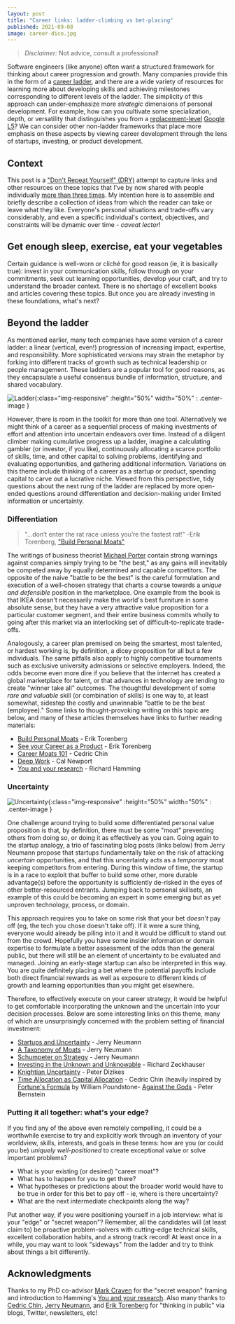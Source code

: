 ```yaml
---
layout: post
title: "Career links: ladder-climbing vs bet-placing"
published: 2021-09-08
image: career-dice.jpg
---
```


> *Disclaimer:* Not advice, consult a professional!

Software engineers (like anyone) often want a structured framework for
thinking about career progression and growth. Many companies provide
this in the form of a
[career ladder](https://www.levels.fyi/blog/what-are-career-levels-ladders.html),
and there are a wide variety of resources for learning more about
developing skills and achieving milestones corresponding to different
levels of the ladder. The simplicity of this approach can
under-emphasize more _strategic_ dimensions of personal
development. For example, how can you cultivate some specialization,
depth, or versatility that distinguishes you from a
[replacement-level](https://en.wikipedia.org/wiki/Value_over_replacement_player)
[Google L5](https://www.levels.fyi/?compare=Google,Facebook,Microsoft&track=Software%20Engineer)?
We can consider other non-ladder frameworks that place more emphasis
on these aspects by viewing career development through the lens of
startups, investing, or product development.

## Context

This post is a
["Don't Repeat Yourself" (DRY)](https://en.wikipedia.org/wiki/Don%27t_repeat_yourself)
attempt to capture links and other resources on these topics that I've
by now shared with people individually
[more than three times](https://en.wikipedia.org/wiki/Rule_of_three_(computer_programming)). My
intention here is to assemble and briefly describe a collection of
ideas from which the reader can take or leave what they
like. Everyone's personal situations and trade-offs vary considerably,
and even a specific individual's context, objectives, and constraints
will be dynamic over time - _caveat lector_!

## Get enough sleep, exercise, eat your vegetables

Certain guidance is well-worn or cliché for good reason (ie, it is
basically true): invest in your communication skills, follow through
on your commitments, seek out learning opportunities, develop your
craft, and try to understand the broader context. There is no shortage
of excellent books and articles covering these topics. But once you
are already investing in these foundations, what's next?

## Beyond the ladder

As mentioned earlier, many tech companies have some version of a
career ladder: a linear (vertical, even!) progression of increasing
impact, expertise, and responsibility. More sophisticated versions may
strain the metaphor by forking into different tracks of growth such as
technical leadership or people management. These ladders are a popular
tool for good reasons, as they encapsulate a useful consensus bundle
of information, structure, and shared vocabulary.

![Ladder](/assets/img/ladder.jpg){:class="img-responsive" :height="50%" width="50%" : .center-image }

However, there is room in the toolkit for more than one
tool. Alternatively we might think of a career as a sequential process
of making investments of effort and attention into uncertain endeavors
over time. Instead of a diligent climber making cumulative progress up
a ladder, imagine a calculating gambler (or investor, if you like),
continuously allocating a scarce portfolio of skills, time, and other
capital to solving problems, identifying and evaluating opportunities,
and gathering additional information.  Variations on this theme
include thinking of a career as a startup or product, spending capital
to carve out a lucrative niche. Viewed from this perspective, tidy
questions about the next rung of the ladder are replaced by more
open-ended questions around differentiation and decision-making under
limited information or uncertainty.

### Differentiation

> "...don’t enter the rat race unless you’re the fastest rat!" -Erik Torenberg, ["Build Personal Moats"](https://eriktorenberg.substack.com/p/build-personal-moats)

The writings of business theorist
[Michael Porter](https://www.amazon.com/Understanding-Michael-Porter-Essential-Competition/dp/1422160599)
contain strong warnings against companies simply trying to be "the
best," as any gains will inevitably be competed away by equally
determined and capable competitors. The opposite of the naive "battle
to be the best" is the careful formulation and execution of a
well-chosen strategy that charts a course towards a _unique and
defensible_ position in the marketplace. One example from the book is
that IKEA doesn't necessarily make the world's best furniture in some
absolute sense, but they have a very attractive value proposition for
a particular customer segment, and their entire business commits
wholly to going after this market via an interlocking set of
difficult-to-replicate trade-offs.

Analogously, a career plan premised on being the smartest, most
talented, or hardest working is, by definition, a dicey proposition
for all but a few individuals. The same pitfalls also apply to highly
competitive tournaments such as exclusive university admissions or
selective employers. Indeed, the odds become even more dire if you
believe that the internet has created a global marketplace for talent,
or that advances in technology are tending to create "winner take all"
outcomes. The thoughtful development of some _rare and valuable_ skill
(or combination of skills) is one way to, at least somewhat, sidestep
the costly and unwinnable "battle to be the best (employee)." Some
links to thought-provoking writing on this topic are below, and many
of these articles themselves have links to further reading materials:

- [Build Personal Moats](https://eriktorenberg.substack.com/p/build-personal-moats) -
Erik Torenberg
- [See your Career as a Product](https://eriktorenberg.substack.com/p/see-your-career-as-a-product) -
Erik Torenberg
- [Career Moats 101](https://commoncog.com/blog/career-moats-101/) - Cedric Chin
- [Deep Work](https://www.calnewport.com/books/deep-work/) - Cal Newport
- [You and your research](https://www.cs.virginia.edu/~robins/YouAndYourResearch.html) - Richard Hamming

### Uncertainty

![Uncertainty](/assets/img/uncertainty.png){:class="img-responsive" :height="50%" width="50%" : .center-image }

One challenge around trying to build some differentiated personal
value proposition is that, by definition, there must be some "moat"
preventing others from doing so, or doing it as effectively as you
can.  Going again to the startup analogy, a trio of fascinating blog
posts (links below) from Jerry Neumann propose that startups
fundamentally take on the risk of attacking _uncertain_ opportunities,
and that this uncertainty acts as a _temporary_ moat keeping
competitors from entering. During this window of time, the startup is
in a race to exploit that buffer to build some other, more durable
advantage(s) before the opportunity is sufficiently de-risked in the
eyes of other better-resourced entrants. Jumping back to personal
skillsets, an example of this could be becoming an expert in some
emerging but as yet unproven technology, process, or domain.

This approach requires you to take on some risk that your bet
_doesn't_ pay off (eg, the tech you chose doesn't take off). If it
were a sure thing, everyone would already be piling into it and it
would be difficult to stand out from the crowd. Hopefully you have
some insider information or domain expertise to formulate a better
assessment of the odds than the general public, but there will still
be an element of uncertainty to be evaluated and managed. Joining an
early-stage startup can also be interpreted in this way. You are quite
definitely placing a bet where the potential payoffs include both
direct financial rewards as well as exposure to different kinds of
growth and learning opportunities than you might get elsewhere.

Therefore, to effectively execute on your career strategy, it would be
helpful to get comfortable incorporating the unknown and the uncertain
into your decision processes. Below are some interesting links on this
theme, many of which are unsurprisingly concerned with the problem
setting of financial investment:

- [Startups and Uncertainty](https://reactionwheel.net/2019/11/startups-and-uncertainty.html) - Jerry Neumann
- [A Taxonomy of Moats](http://reactionwheel.net/2019/09/a-taxonomy-of-moats.html) - Jerry Neumann
- [Schumpeter on Strategy](http://reactionwheel.net/2019/01/schumpeter-on-strategy.html) - Jerry Neumann
- [Investing in the Unknown and Unknowable](https://scholar.harvard.edu/rzeckhauser/publications/investing-unknown-and-unknowable) - Richard Zeckhauser
- [Knightian Uncertainty](https://news.mit.edu/2010/explained-knightian-0602) - Peter Dizikes
- [Time Allocation as Capital Allocation](https://commoncog.com/blog/time-allocation-as-capital-allocation/) - Cedric Chin (heavily inspired by [Fortune's Formula](https://www.amazon.com/Fortunes-Formula-Scientific-Betting-Casinos/dp/0809045990) by William Poundstone- [Against the Gods](https://www.amazon.com/Against-Gods-Remarkable-Story-Risk/dp/0471295639) - Peter Bernstein

### Putting it all together: what's your edge?

If you find any of the above even remotely compelling, it could be a
worthwhile exercise to try and explicitly work through an inventory of
your worldview, skills, interests, and goals in these terms: how are
you (or could you be) _uniquely well-positioned_ to create exceptional
value or solve important problems?

- What is your existing (or desired) "career moat"? 
- What has to happen for you to get there? 
- What hypotheses or predictions about the broader world would have to
  be true in order for this bet to pay off - ie, where is there
  uncertainty?
- What are the next intermediate checkpoints along the way?

Put another way, if you were positioning yourself in a job interview:
what is your "edge" or "secret weapon"?  Remember, all the candidates
will (at least claim to) be proactive problem-solvers with
cutting-edge technical skills, excellent collaboration habits, and a
strong track record! At least once in a while, you may want to look
"sideways" from the ladder and try to think about things a bit
differently.

## Acknowledgments

Thanks to my PhD co-advisor [Mark
Craven](https://www.biostat.wisc.edu/~craven/) for the "secret weapon"
framing and introduction to Hamming's [You and your
research](https://www.cs.virginia.edu/~robins/YouAndYourResearch.html).
Also many thanks to [Cedric Chin](https://twitter.com/ejames_c),
[Jerry Neumann](https://twitter.com/ganeumann), and [Erik
Torenberg](https://twitter.com/eriktorenberg) for "thinking in public"
via blogs, Twitter, newsletters, etc!


